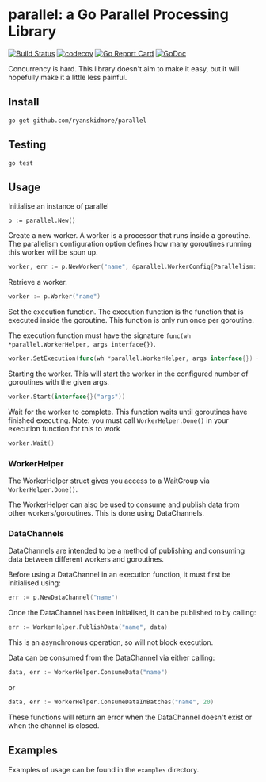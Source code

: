# parallel: a Go Parallel Processing Library

[![Build Status](https://travis-ci.org/ryanskidmore/parallel.svg)](https://travis-ci.org/ryanskidmore/parallel)
[![codecov](https://codecov.io/gh/ryanskidmore/parallel/branch/master/graph/badge.svg)](https://codecov.io/gh/ryanskidmore/parallel)
[![Go Report Card](https://goreportcard.com/badge/github.com/ryanskidmore/parallel)](https://goreportcard.com/report/github.com/ryanskidmore/parallel)
[![GoDoc](https://godoc.org/github.com/ryanskidmore/parallel?status.svg)](https://godoc.org/github.com/ryanskidmore/parallel)

Concurrency is hard. This library doesn't aim to make it easy, but it will hopefully make it a little less painful. 

## Install

`go get github.com/ryanskidmore/parallel`

## Testing

`go test`

## Usage

Initialise an instance of parallel

`p := parallel.New()`

Create a new worker. A worker is a processor that runs inside a goroutine. The parallelism configuration option defines how many goroutines running this worker will be spun up. 

```go
worker, err := p.NewWorker("name", &parallel.WorkerConfig{Parallelism: 1})
```

Retrieve a worker.

```go
worker := p.Worker("name")
```

Set the execution function. The execution function is the function that is executed inside the goroutine. This function is only run once per goroutine. 

The execution function must have the signature `func(wh *parallel.WorkerHelper, args interface{})`.

```go
worker.SetExecution(func(wh *parallel.WorkerHelper, args interface{}) { fmt.Println(args) })
```

Starting the worker. This will start the worker in the configured number of goroutines with the given args.

```go
worker.Start(interface{}("args"))
```

Wait for the worker to complete. This function waits until goroutines have finished executing. Note: you must call `WorkerHelper.Done()` in your execution function for this to work

```go
worker.Wait()
```

### WorkerHelper

The WorkerHelper struct gives you access to a WaitGroup via `WorkerHelper.Done()`.

The WorkerHelper can also be used to consume and publish data from other workers/goroutines. This is done using DataChannels.

### DataChannels

DataChannels are intended to be a method of publishing and consuming data between different workers and goroutines.

Before using a DataChannel in an execution function, it must first be initialised using:
```go
err := p.NewDataChannel("name")
```

Once the DataChannel has been initialised, it can be published to by calling:
```go
err := WorkerHelper.PublishData("name", data)
```
This is an asynchronous operation, so will not block execution.

Data can be consumed from the DataChannel via either calling:
```go
data, err := WorkerHelper.ConsumeData("name")
```
or
```go
data, err := WorkerHelper.ConsumeDataInBatches("name", 20)
```

These functions will return an error when the DataChannel doesn't exist or when the channel is closed.

## Examples

Examples of usage can be found in the `examples` directory.